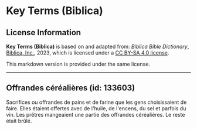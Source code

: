# Key Terms (Biblica)

## License Information

**Key Terms (Biblica)** is based on and adapted from: _Biblica Bible Dictionary_, [Biblica, Inc.](https://www.biblica.com/), 2023, which is licensed under a [CC BY-SA 4.0 license](https://creativecommons.org/licenses/by-sa/4.0/legalcode.en).

This markdown version is provided under the same license.



--------------------------------

## Offrandes céréalières (id: 133603)

Sacrifices ou offrandes de pains et de farine que les gens choisissaient de faire. Elles étaient offertes avec de l'huile, de l'encens, du sel et parfois du vin. Les prêtres mangeaient une partie des offrandes céréalières. Le reste était brûlé.



